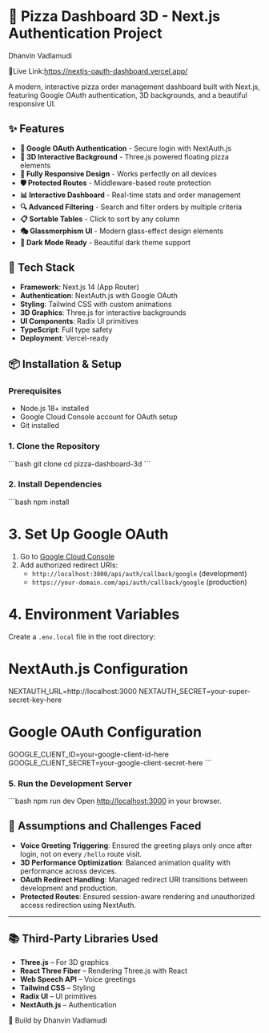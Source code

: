 # 🍕 Pizza Dashboard 3D - Next.js Authentication Project

Dhanvin Vadlamudi 

👾Live Link:https://nextjs-oauth-dashboard.vercel.app/

A modern, interactive pizza order management dashboard built with Next.js, featuring Google OAuth authentication, 3D backgrounds, and a beautiful responsive UI.

## ✨ Features

- **🔐 Google OAuth Authentication** - Secure login with NextAuth.js
- **🎨 3D Interactive Background** - Three.js powered floating pizza elements
- **📱 Fully Responsive Design** - Works perfectly on all devices
- **🛡️ Protected Routes** - Middleware-based route protection
- **📊 Interactive Dashboard** - Real-time stats and order management
- **🔍 Advanced Filtering** - Search and filter orders by multiple criteria
- **📋 Sortable Tables** - Click to sort by any column
- **🎭 Glassmorphism UI** - Modern glass-effect design elements
- **🌙 Dark Mode Ready** - Beautiful dark theme support

## 🚀 Tech Stack

- **Framework**: Next.js 14 (App Router)
- **Authentication**: NextAuth.js with Google OAuth
- **Styling**: Tailwind CSS with custom animations
- **3D Graphics**: Three.js for interactive backgrounds
- **UI Components**: Radix UI primitives
- **TypeScript**: Full type safety
- **Deployment**: Vercel-ready


## 📦 Installation & Setup

### Prerequisites
- Node.js 18+ installed
- Google Cloud Console account for OAuth setup
- Git installed

### 1. Clone the Repository
\`\`\`bash
git clone <your-repo-url>
cd pizza-dashboard-3d
\`\`\`

### 2. Install Dependencies
\`\`\`bash
npm install


# 3. Set Up Google OAuth
1. Go to [Google Cloud Console](https://console.cloud.google.com/)
2. Add authorized redirect URIs:
   - `http://localhost:3000/api/auth/callback/google` (development)
   - `https://your-domain.com/api/auth/callback/google` (production)

# 4. Environment Variables

Create a `.env.local` file in the root directory:
# NextAuth.js Configuration
NEXTAUTH_URL=http://localhost:3000
NEXTAUTH_SECRET=your-super-secret-key-here

# Google OAuth Configuration  
GOOGLE_CLIENT_ID=your-google-client-id-here
GOOGLE_CLIENT_SECRET=your-google-client-secret-here
\`\`\`


### 5. Run the Development Server

\`\`\`bash
npm run dev
Open [http://localhost:3000](http://localhost:3000) in your browser.




## 🧠 Assumptions and Challenges Faced

- **Voice Greeting Triggering**: Ensured the greeting plays only once after login, not on every `/hello` route visit.  
- **3D Performance Optimization**: Balanced animation quality with performance across devices.  
- **OAuth Redirect Handling**: Managed redirect URI transitions between development and production.  
- **Protected Routes**: Ensured session-aware rendering and unauthorized access redirection using NextAuth.

---

## 📚 Third-Party Libraries Used

- **Three.js** – For 3D graphics  
- **React Three Fiber** – Rendering Three.js with React  
- **Web Speech API** – Voice greetings  
- **Tailwind CSS** – Styling  
- **Radix UI** – UI primitives  
- **NextAuth.js** – Authentication


🌟 Build by Dhanvin Vadlamudi




